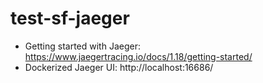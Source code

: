 # test-sf-jaeger

- Getting started with Jaeger: https://www.jaegertracing.io/docs/1.18/getting-started/
- Dockerized Jaeger UI: http://localhost:16686/
